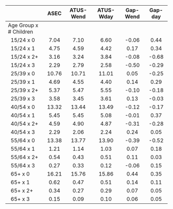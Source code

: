 
|                      |         ASEC |    ATUS-Wend |    ATUS-Wday |     Gap-Wend |      Gap-day |
| -------------------- | :----------: | :----------: | :----------: | :----------: | :----------: |
| Age Group x # Children |              |              |              |              |              |
| &nbsp;&nbsp;15/24 x 0 |         7.04 |         7.10 |         6.60 |        -0.06 |         0.44 |
| &nbsp;&nbsp;15/24 x 1 |         4.75 |         4.59 |         4.42 |         0.17 |         0.34 |
| &nbsp;&nbsp;15/24 x 2+ |         3.16 |         3.24 |         3.84 |        -0.08 |        -0.68 |
| &nbsp;&nbsp;15/24 x 3 |         2.29 |         2.79 |         2.58 |        -0.50 |        -0.29 |
| &nbsp;&nbsp;25/39 x 0 |        10.76 |        10.71 |        11.01 |         0.05 |        -0.25 |
| &nbsp;&nbsp;25/39 x 1 |         4.69 |         4.55 |         4.40 |         0.14 |         0.29 |
| &nbsp;&nbsp;25/39 x 2+ |         5.37 |         5.47 |         5.55 |        -0.10 |        -0.18 |
| &nbsp;&nbsp;25/39 x 3 |         3.58 |         3.45 |         3.61 |         0.13 |        -0.03 |
| &nbsp;&nbsp;40/54 x 0 |        13.32 |        13.44 |        13.49 |        -0.12 |        -0.17 |
| &nbsp;&nbsp;40/54 x 1 |         5.45 |         5.45 |         5.08 |        -0.01 |         0.37 |
| &nbsp;&nbsp;40/54 x 2+ |         4.59 |         4.90 |         4.87 |        -0.31 |        -0.28 |
| &nbsp;&nbsp;40/54 x 3 |         2.29 |         2.06 |         2.24 |         0.24 |         0.05 |
| &nbsp;&nbsp;55/64 x 0 |        13.38 |        13.77 |        13.90 |        -0.39 |        -0.52 |
| &nbsp;&nbsp;55/64 x 1 |         1.21 |         1.14 |         1.03 |         0.07 |         0.18 |
| &nbsp;&nbsp;55/64 x 2+ |         0.54 |         0.43 |         0.51 |         0.11 |         0.03 |
| &nbsp;&nbsp;55/64 x 3 |         0.27 |         0.33 |         0.12 |        -0.06 |         0.15 |
| &nbsp;&nbsp;65+ x 0  |        16.21 |        15.76 |        15.86 |         0.44 |         0.35 |
| &nbsp;&nbsp;65+ x 1  |         0.62 |         0.47 |         0.51 |         0.14 |         0.11 |
| &nbsp;&nbsp;65+ x 2+ |         0.34 |         0.27 |         0.29 |         0.07 |         0.05 |
| &nbsp;&nbsp;65+ x 3  |         0.15 |         0.09 |         0.10 |         0.06 |         0.05 |

